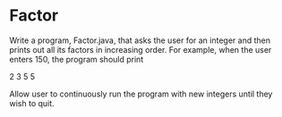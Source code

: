 # Factor
Write a program, Factor.java, that asks the user for an integer and then prints out all its factors in increasing order. For example, when the user enters 150, the program should print
 
2
3
5
5
 
Allow user to continuously run the program with new integers until they wish to quit.
